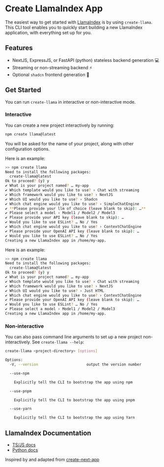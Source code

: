 # Create LlamaIndex App

The easiest way to get started with [LlamaIndex](https://www.llamaindex.ai/) is by using `create-llama`. This CLI tool enables you to quickly start building a new LlamaIndex application, with everything set up for you.

## Features

- NextJS, ExpressJS, or FastAPI (python) stateless backend generation 💻
- Streaming or non-streaming backend ⚡
- Optional `shadcn` frontend generation 🎨

## Get Started

You can run `create-llama` in interactive or non-interactive mode.

### Interactive

You can create a new project interactively by running:

```bash
npm create llama@latest
```

You will be asked for the name of your project, along with other configuration options.

Here is an example:

```bash
>> npm create llama
Need to install the following packages:
  create-llama@latest
Ok to proceed? (y) y
✔ What is your project named? … my-app
✔ Which template would you like to use? › Chat with streaming
✔ Which framework would you like to use? › NextJS
✔ Which UI would you like to use? › Shadcn
✔ Which chat engine would you like to use? › SimpleChatEngine
✔ **Please provide your llm of choice (leave blank to skip): …**
✔ Please select a model › Model1 / Model2 / Model3
✔ Please provide your API key (leave blank to skip): … 
✔ Would you like to use ESLint? … No / Yes
✔ Which chat engine would you like to use? › ContextChatEngine
✔ Please provide your OpenAI API key (leave blank to skip): …
✔ Would you like to use ESLint? … No / Yes
Creating a new LlamaIndex app in /home/my-app.
```
Here is an example:

```bash
>> npm create llama
Need to install the following packages:
  create-llama@latest
Ok to proceed? (y) y
✔ What is your project named? … my-app
✔ Which template would you like to use? › Chat with streaming
✔ Which framework would you like to use? › NextJS
✔ Which UI would you like to use? › Just HTML
✔ Which chat engine would you like to use? › ContextChatEngine
✔ Please provide your OpenAI API key (leave blank to skip): …
✔ Would you like to use ESLint? … No / Yes
✔ Please select a model › Model1 / Model2 / Model3
Creating a new LlamaIndex app in /home/my-app.
```

### Non-interactive

You can also pass command line arguments to set up a new project
non-interactively. See `create-llama --help`:

```bash
create-llama <project-directory> [options]

Options:
  -V, --version                      output the version number

  --use-npm

    Explicitly tell the CLI to bootstrap the app using npm

  --use-pnpm

    Explicitly tell the CLI to bootstrap the app using pnpm

  --use-yarn

    Explicitly tell the CLI to bootstrap the app using Yarn

```

## LlamaIndex Documentation

- [TS/JS docs](https://ts.llamaindex.ai/)
- [Python docs](https://docs.llamaindex.ai/en/stable/)

Inspired by and adapted from [create-next-app](https://github.com/vercel/next.js/tree/canary/packages/create-next-app)
